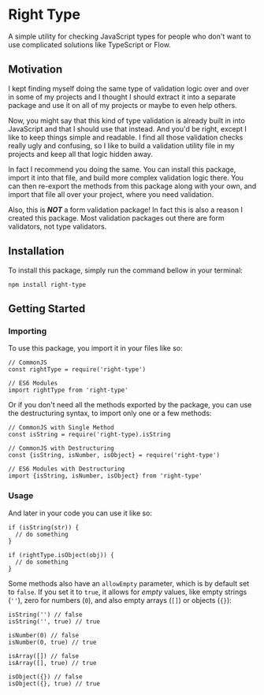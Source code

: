 # Right Type

A simple utility for checking JavaScript types for people who don't want to use complicated solutions like TypeScript or Flow.

## Motivation

I kept finding myself doing the same type of validation logic over and over in some of my projects and I thought I should extract it into a separate package and use it on all of my projects or maybe to even help others.

Now, you might say that this kind of type validation is already built in into JavaScript and that I should use that instead. And you'd be right, except I like to keep things simple and readable. I find all those validation checks really ugly and confusing, so I like to build a validation utility file in my projects and keep all that logic hidden away.

In fact I recommend you doing the same. You can install this package, import it into that file, and build more complex validation logic there. You can then re-export the methods from this package along with your own, and import that file all over your project, where you need validation.

Also, this is **_NOT_** a form validation package! In fact this is also a reason I created this package. Most validation packages out there are form validators, not type validators.

## Installation

To install this package, simply run the command bellow in your terminal:

```
npm install right-type
```

## Getting Started

### Importing

To use this package, you import it in your files like so:
```
// CommonJS
const rightType = require('right-type')

// ES6 Modules
import rightType from 'right-type'
```

Or if you don't need all the methods exported by the package, you can use the destructuring syntax, to import only one or a few methods:
```
// CommonJS with Single Method
const isString = require('right-type).isString

// CommonJS with Destructuring
const {isString, isNumber, isObject} = require('right-type')

// ES6 Modules with Destructuring
import {isString, isNumber, isObject} from 'right-type'
```

### Usage

And later in your code you can use it like so:
```
if (isString(str)) {
  // do something
}

if (rightType.isObject(obj)) {
  // do something
}
```

Some methods also have an `allowEmpty` parameter, which is by default set to `false`. If you set it to `true`, it allows for *empty* values, like empty strings (`''`), zero for numbers (`0`), and also empty arrays (`[]`) or objects (`{}`):
```
isString('') // false
isString('', true) // true

isNumber(0) // false
isNumber(0, true) // true

isArray([]) // false
isArray([], true) // true

isObject({}) // false
isObject({}, true) // true
```
